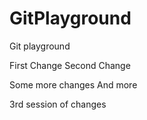 # GitPlayground
Git playground

First Change 
Second Change

Some more changes
And more

3rd session of changes